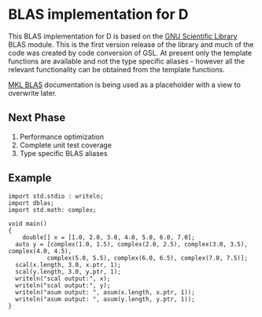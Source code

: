 # BLAS implementation for D

This BLAS implementation for D is based on the [GNU Scientific Library](https://www.gnu.org/software/gsl/manual/) BLAS module. This is the first version release of the library and much of the code was created by code conversion of GSL. At present only the template functions are available
and not the type specific aliases - however all the relevant functionality can be obtained from the template functions.

[MKL BLAS](https://software.intel.com/en-us/articles/mkl-reference-manual) documentation is being used as a placeholder with a view to overwrite later.

## Next Phase

1. Performance optimization
2. Complete unit test coverage
3. Type specific BLAS aliases

## Example

```
import std.stdio : writeln;
import dblas;
import std.math: complex;

void main()
{
	double[] x = [1.0, 2.0, 3.0, 4.0, 5.0, 6.0, 7.0];
  auto y = [complex(1.0, 1.5), complex(2.0, 2.5), complex(3.0, 3.5), complex(4.0, 4.5), 
           complex(5.0, 5.5), complex(6.0, 6.5), complex(7.0, 7.5)];
  scal(x.length, 3.0, x.ptr, 1);
  scal(y.length, 3.0, y.ptr, 1);
  writeln("scal output:", x);
  writeln("scal output:", y);
  writeln("asum output: ", asum(x.length, x.ptr, 1));
  writeln("asum output: ", asum(y.length, y.ptr, 1));
}
```

